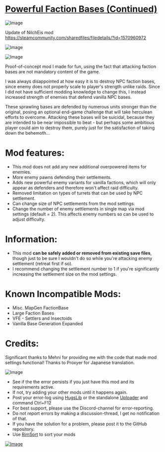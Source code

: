# [Powerful Faction Bases (Continued)](https://steamcommunity.com/sharedfiles/filedetails/?id=3274807828)

![Image](https://i.imgur.com/buuPQel.png)

Update of NilchEis mod https://steamcommunity.com/sharedfiles/filedetails/?id=1570960972

![Image](https://i.imgur.com/pufA0kM.png)
	
![Image](https://i.imgur.com/Z4GOv8H.png)

Proof-of-concept mod I made for fun, using the fact that attacking faction bases are not mandatory content of the game.


I was always disappointed at how easy it is to destroy NPC faction bases, since enemy does not properly scale to player's strength unlike raids. Since I did not have sufficient modding knowledge to change this, I instead increased strength of enemies that defend vanilla NPC bases.

These sprawling bases are defended by numerous units stronger than the original, posing an optional end-game challenge that will take herculean efforts to overcome. Attacking these bases will be suicidal, because they are intended to be near impossible to beat - but perhaps some ambitious player could aim to destroy them, purely just for the satisfaction of taking down the behemoth...


# Mod features:

+ This mod does not add any new additional overpowered items for enemies.
+ More enemy pawns defending their settlements.
+ Adds new powerful enemy variants for vanilla factions, which will only appear as defenders and therefore won't affect raid difficulty.
+ Removed limitation on types of turrets that can be used by NPC settlement.
+ Can change size of NPC settlements from the mod settings.
+ Change the number of enemy settlements in single map via mod settings (default = 2). This affects enemy numbers so can be used to adjust difficulty.

# Information:

+ This mod **can be safely added or removed from existing save files**, though just to be sure I wouldn't do so while you're attacking enemy settlement (retreat first if so).
+ I recommend changing the settlement number to 1 if you're significantly increasing the settlement size on the mod settings.

# Known Incompatible Mods:



-  Misc. MapGen FactionBase
-  Large Faction Bases
-  VFE - Settlers and Insectoids
-  Vanilla Base Generation Expanded



# Credits:

Significant thanks to Mehni for providing me with the code that made mod settings functional!
Thanks to Proxyer for Japanese translation.

![Image](https://i.imgur.com/PwoNOj4.png)



-  See if the the error persists if you just have this mod and its requirements active.
-  If not, try adding your other mods until it happens again.
-  Post your error-log using [HugsLib](https://steamcommunity.com/workshop/filedetails/?id=818773962) or the standalone [Uploader](https://steamcommunity.com/sharedfiles/filedetails/?id=2873415404) and command Ctrl+F12
-  For best support, please use the Discord-channel for error-reporting.
-  Do not report errors by making a discussion-thread, I get no notification of that.
-  If you have the solution for a problem, please post it to the GitHub repository.
-  Use [RimSort](https://github.com/RimSort/RimSort/releases/latest) to sort your mods



[![Image](https://img.shields.io/github/v/release/emipa606/PowerfulFactionBases?label=latest%20version&style=plastic&color=9f1111&labelColor=black)](https://steamcommunity.com/sharedfiles/filedetails/changelog/3274807828)
